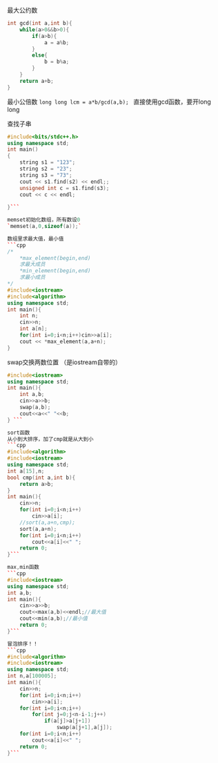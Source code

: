 最大公约数
```cpp
int gcd(int a,int b){
    while(a>0&&b>0){
        if(a>b){
            a = a%b;
        }
        else{
            b = b%a;
        }
    }
    return a+b;
}

```		
最小公倍数
`long long lcm = a*b/gcd(a,b); `
直接使用gcd函数，要开long long

查找子串
```cpp
#include<bits/stdc++.h>
using namespace std;
int main()
{
    string s1 = "123";
    string s2 = "23";
    string s3 = "73";
    cout << s1.find(s2) << endl;;
    unsigned int c = s1.find(s3);
    cout << c << endl;
     
}```

memset初始化数组，所有数设0
`memset(a,0,sizeof(a));`

数组里求最大值，最小值
```cpp
/*
	*max_element(begin,end)
	求最大成员 
	*min_element(begin,end)
	求最小成员 
*/ 
#include<iostream> 
#include<algorithm> 
using namespace std;
int main(){
    int n;
    cin>>n;
	int a[n];
	for(int i=0;i<n;i++)cin>>a[i];
	cout << *max_element(a,a+n);
} 
```

swap交换两数位置
（是iostream自带的）
```cpp
#include<iostream>  
using namespace std;
int main(){
    int a,b;
    cin>>a>>b;
    swap(a,b);
    cout<<a<<" "<<b;
} ```

sort函数
从小到大排序，加了cmp就是从大到小
```cpp
#include<algorithm>
#include<iostream>
using namespace std;
int a[15],n;
bool cmp(int a,int b){
    return a>b;
}
int main(){
    cin>>n;
    for(int i=0;i<n;i++)
        cin>>a[i];
    //sort(a,a+n,cmp);
    sort(a,a+n);
    for(int i=0;i<n;i++)
        cout<<a[i]<<" ";
    return 0;
}```

max,min函数
```cpp
#include<iostream>
using namespace std;
int a,b;
int main(){
    cin>>a>>b;
    cout<<max(a,b)<<endl;//最大值
    cout<<min(a,b);//最小值
    return 0;
}```

冒泡排序！！
```cpp
#include<algorithm>
#include<iostream>
using namespace std;
int n,a[100005];
int main(){
    cin>>n;
    for(int i=0;i<n;i++)
        cin>>a[i];
    for(int i=0;i<n;i++)
        for(int j=0;j<n-i-1;j++)
            if(a[j]>a[j+1])
                swap(a[j+1],a[j]);
    for(int i=0;i<n;i++)
        cout<<a[i]<<" ";
    return 0;
}```
